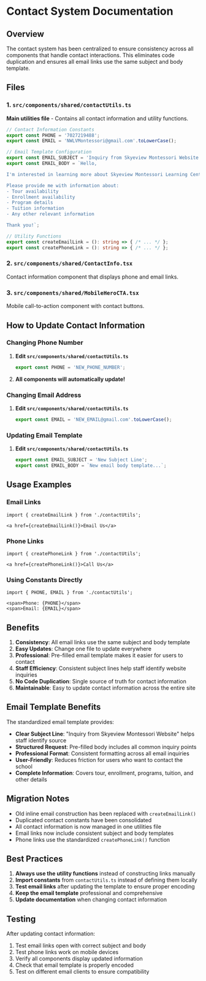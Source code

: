 # Contact System Documentation

## Overview
The contact system has been centralized to ensure consistency across all components that handle contact interactions. This eliminates code duplication and ensures all email links use the same subject and body template.

## Files

### 1. `src/components/shared/contactUtils.ts`
**Main utilities file** - Contains all contact information and utility functions.

```typescript
// Contact Information Constants
export const PHONE = '7027219488';
export const EMAIL = 'NWLVMontessori@gmail.com'.toLowerCase();

// Email Template Configuration
export const EMAIL_SUBJECT = 'Inquiry from Skyeview Montessori Website';
export const EMAIL_BODY = `Hello,

I'm interested in learning more about Skyeview Montessori Learning Center.

Please provide me with information about:
- Tour availability
- Enrollment availability
- Program details
- Tuition information
- Any other relevant information

Thank you!`;

// Utility Functions
export const createEmailLink = (): string => { /* ... */ };
export const createPhoneLink = (): string => { /* ... */ };
```

### 2. `src/components/shared/ContactInfo.tsx`
Contact information component that displays phone and email links.

### 3. `src/components/shared/MobileHeroCTA.tsx`
Mobile call-to-action component with contact buttons.

## How to Update Contact Information

### Changing Phone Number

1. **Edit `src/components/shared/contactUtils.ts`**
   ```typescript
   export const PHONE = 'NEW_PHONE_NUMBER';
   ```

2. **All components will automatically update!**

### Changing Email Address

1. **Edit `src/components/shared/contactUtils.ts`**
   ```typescript
   export const EMAIL = 'NEW_EMAIL@gmail.com'.toLowerCase();
   ```

### Updating Email Template

1. **Edit `src/components/shared/contactUtils.ts`**
   ```typescript
   export const EMAIL_SUBJECT = 'New Subject Line';
   export const EMAIL_BODY = `New email body template...`;
   ```

## Usage Examples

### Email Links
```tsx
import { createEmailLink } from './contactUtils';

<a href={createEmailLink()}>Email Us</a>
```

### Phone Links
```tsx
import { createPhoneLink } from './contactUtils';

<a href={createPhoneLink()}>Call Us</a>
```

### Using Constants Directly
```tsx
import { PHONE, EMAIL } from './contactUtils';

<span>Phone: {PHONE}</span>
<span>Email: {EMAIL}</span>
```

## Benefits

1. **Consistency**: All email links use the same subject and body template
2. **Easy Updates**: Change one file to update everywhere
3. **Professional**: Pre-filled email template makes it easier for users to contact
4. **Staff Efficiency**: Consistent subject lines help staff identify website inquiries
5. **No Code Duplication**: Single source of truth for contact information
6. **Maintainable**: Easy to update contact information across the entire site

## Email Template Benefits

The standardized email template provides:

- **Clear Subject Line**: "Inquiry from Skyeview Montessori Website" helps staff identify source
- **Structured Request**: Pre-filled body includes all common inquiry points
- **Professional Format**: Consistent formatting across all email inquiries
- **User-Friendly**: Reduces friction for users who want to contact the school
- **Complete Information**: Covers tour, enrollment, programs, tuition, and other details

## Migration Notes

- Old inline email construction has been replaced with `createEmailLink()`
- Duplicated contact constants have been consolidated
- All contact information is now managed in one utilities file
- Email links now include consistent subject and body templates
- Phone links use the standardized `createPhoneLink()` function

## Best Practices

1. **Always use the utility functions** instead of constructing links manually
2. **Import constants** from `contactUtils.ts` instead of defining them locally
3. **Test email links** after updating the template to ensure proper encoding
4. **Keep the email template** professional and comprehensive
5. **Update documentation** when changing contact information

## Testing

After updating contact information:

1. Test email links open with correct subject and body
2. Test phone links work on mobile devices
3. Verify all components display updated information
4. Check that email template is properly encoded
5. Test on different email clients to ensure compatibility 